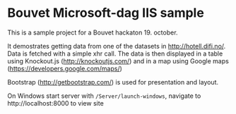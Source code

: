 Bouvet Microsoft-dag IIS sample
===============================

This is a sample project for a Bouvet hackaton 19. october. 

It demostrates getting data from one of the datasets in http://hotell.difi.no/. Data is fetched with a simple xhr call. The data is then displayed in a table using Knockout.js (http://knockoutjs.com/) and in a map using Google maps (https://developers.google.com/maps/)

Bootstrap (http://getbootstrap.com/) is used for presentation and layout.

On Windows start server with `/Server/launch-windows`, navigate to http://localhost:8000 to view site